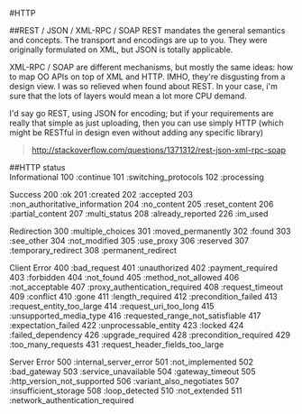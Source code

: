 #HTTP


##REST / JSON / XML-RPC / SOAP
REST mandates the general semantics and concepts. The transport and encodings are up to you. They were originally formulated on XML, but JSON is totally applicable.

XML-RPC / SOAP are different mechanisms, but mostly the same ideas: how to map OO APIs on top of XML and HTTP. IMHO, they're disgusting from a design view. I was so relieved when found about REST. In your case, i'm sure that the lots of layers would mean a lot more CPU demand.

I'd say go REST, using JSON for encoding; but if your requirements are really that simple as just uploading, then you can use simply HTTP (which might be RESTful in design even without adding any specific library)

> http://stackoverflow.com/questions/1371312/rest-json-xml-rpc-soap   


##HTTP status  
Informational	100	:continue
101	:switching_protocols
102	:processing

Success	200	:ok
201	:created
202	:accepted
203	:non_authoritative_information
204	:no_content
205	:reset_content
206	:partial_content
207	:multi_status
208	:already_reported
226	:im_used

Redirection	300	:multiple_choices
301	:moved_permanently
302	:found
303	:see_other
304	:not_modified
305	:use_proxy
306	:reserved
307	:temporary_redirect
308	:permanent_redirect

Client Error	400	:bad_request
401	:unauthorized
402	:payment_required
403	:forbidden
404	:not_found
405	:method_not_allowed
406	:not_acceptable
407	:proxy_authentication_required
408	:request_timeout
409	:conflict
410	:gone
411	:length_required
412	:precondition_failed
413	:request_entity_too_large
414	:request_uri_too_long
415	:unsupported_media_type
416	:requested_range_not_satisfiable
417	:expectation_failed
422	:unprocessable_entity
423	:locked
424	:failed_dependency
426	:upgrade_required
428	:precondition_required
429	:too_many_requests
431	:request_header_fields_too_large

Server Error	500	:internal_server_error
501	:not_implemented
502	:bad_gateway
503	:service_unavailable
504	:gateway_timeout
505	:http_version_not_supported
506	:variant_also_negotiates
507	:insufficient_storage
508	:loop_detected
510	:not_extended
511	:network_authentication_required
